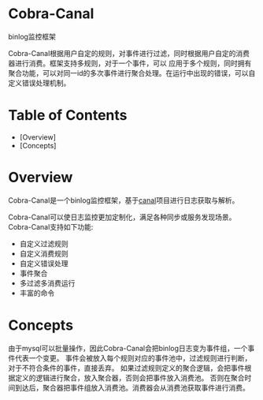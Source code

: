 # Cobra-Canal
binlog监控框架

Cobra-Canal根据用户自定的规则，对事件进行过滤，同时根据用户自定的消费器进行消费。框架支持多规则，对于一个事件，可以
应用于多个规则，同时拥有聚合功能，可以对同一id的多次事件进行聚合处理。在运行中出现的错误，可以自定义错误处理机制。

# Table of Contents

- [Overview]
- [Concepts]

# Overview
Cobra-Canal是一个binlog监控框架，基于[canal](https://github.com/siddontang/go-mysql)项目进行日志获取与解析。

Cobra-Canal可以使日志监控更加定制化，满足各种同步或服务发现场景。Cobra-Canal支持如下功能:
* 自定义过滤规则
* 自定义消费规则
* 自定义错误处理
* 事件聚合
* 多过滤多消费运行
* 丰富的命令

# Concepts
由于mysql可以批量操作，因此Cobra-Canal会把binlog日志变为事件组，一个事件代表一个变更。
事件会被放入每个规则对应的事件池中，过滤规则进行判断，对于不符合条件的事件，直接丢弃。
如果过滤规则定义的聚合逻辑，会把事件根据定义的逻辑进行聚合，放入聚合器，否则会把事件放入消费池。
否则在聚合时间到达后，聚合器把事件组放入消费池。消费器会从消费池获取事件进行消费。
